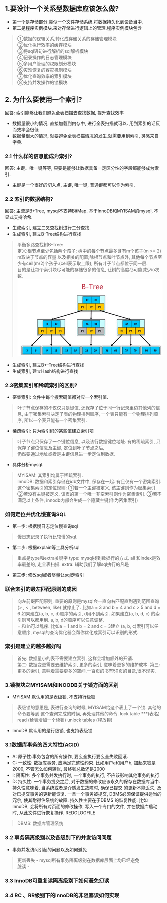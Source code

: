 ## 1.要设计一个关系型数据库应该怎么做?

* 第一个是存储部分.类似一个文件存储系统.将数据持久化到设备当中.  
* 第二是程序实例模块.来对存储进行逻辑上的管理.程序实例模块包含  
>①数据的逻辑关系,转化成存储关系的存储管理模块  
>②优化执行效率的缓存模块  
>③将sql语句进行解析的sql解析模块  
>④记录操作的日志管理模块  
>⑤多用户管理的权限划分模块  
>⑥灾难恢复的容灾机制模块  
>⑦优化查询效率的索引模块  
>⑧支持并发操作的锁模块.

## 2. 为什么要使用一个索引?
回答: 索引能够让我们避免全表扫描去查找数据, 提升查找效率
* 数据量很小的情况, 直接加载到内存中, 进行全表扫描就可以. 用到索引的话反而效率会很低
* 数据量很大的情况, 就要避免全表扫描情况的发生.就需要用到索引, 灵感来自字典.

### 2.1 什么样的信息能成为索引?
回答: 主键、唯一键等等, 只要是能够让数据具备一定区分性的字段都能够成为索引.
* 主键是一个很好的切入点, 主键, 唯一键, 普通键都可以作为索引.

### 2.2 索引的数据结构?
回答: 主流是B+Tree, mysql不支持BitMap. 基于InnoDB和MYISAM的mysql, 不显式支持哈希.
* 生成索引, 建立二叉查找树进行二分查找.
* 生成索引, 建立B-Tree结构进行查找
 > 平衡多路查找树B-Tree:    
 > 定义:根节点至少包括两个孩子; 树中的每个节点最多含有m个孩子(m >= 2) m取决于节点的容量
 以及相关的配置;除根节点和叶节点外, 其他每个节点至少有ceil(m/2)个孩子.(ceil表示取上限);
 所有叶子节点都位于同一层.     
 > 目的是让每个索引块尽可能的存储很多的信息, 让树的高度尽可能减少io次数.
![Image text](https://github.com/Fanxx7201/summary/blob/master/img/B-Tree.png)
* 生成索引, 建立B+-Tree结构进行查找
* 生成索引, 建立Hash结构进行查找

### 2.3密集索引和稀疏索引的区别?
* 密集索引: 文件中每个搜索码值都对应一个索引值.
> 叶子节点保存的不仅仅只是键值, 还保存了位于同一行记录里边其他列的信息, 由于密集索引决定了表的物理排列顺序, 一个表只能有一个物理排列顺序,
所以一个表只能有一个密集索引.
* 稀疏索引: 只为索引码的某些值建立索引项
> 叶子节点只保存了一个键位信息, 以及该行数据键位地址. 有的稀疏索引, 只保存了键位信息及主键, 定位到叶子节点之后,  
仍然要通过地址或者是主键信息进一步定位到数据. 
* 具体分析mysql.
> MYISAM: 其索引均属于稀疏索引.  
> InnoDB: 数据和索引存储在idb文件中, 保存在一起.
有且仅有一个密集索引. 这个密集索引的定位规则: 
①若一个主键被定义, 该主键则作为密集索引.
②若没有主键被定义, 该表的第一个唯一非空索引则作为密集索引.
③若不满足以上条件, innodb内部会生成一个隐藏主键(作为密集索引)

### 如何定位并优化慢查询SQL
* 第一步: 根据慢日志定位慢查询sql
> 慢日志记录了执行比较慢的sql.
* 第二步: 根据explain等工具分析sql
> 重点是type和extra关键字
> type: mysql找到数据行的方式. all 和index是效率最差的, 走全表扫描. 
> extra: 辅助我们了解sql执行的凡是
* 第三步: 修改sql或者尽量让sql走索引


### 联合索引的最左匹配原则的成因
> 向左前缀匹配原则, 重要的原则是mysql会一直向右匹配直到遇到范围查询(> , < , between, like) 就停止了.
比如a = 3 and b = 4 and c > 5 and d = 6 如果建立(a, b, c, d)顺序的索引, d用不到索引.
如果建立(a, b, d, c) 的索引则可以都用到. a, b, d的顺序可以任意调整.  
> = 和 in可以乱序. 比如a = 1 and b = 2 and c = 3建立 (a, b, c)索引可以任意顺序, 
mysql的查询优化器会帮你优化成索引可以识别的形式.  


### 索引是建立的越多越好吗
> 首先: 数据量小的表不需要建立索引, 这样会增加额外的开销.  
> 第二: 数据变更需要去维护索引, 更多的索引, 意味着更多的维护成本.
> 第三: 更多的索引, 意味着需要更多的空间.一百页的书有50页的目录,很不现实.


### 3.锁模块之MYISAM和INOODB关于锁方面的区别
* MYISAM 默认用的是表级锁, 不支持行级锁
> 表级锁的意思是, 表进行查询的时候, MYISAM给这个表上了一个锁. 其他的命令要等到
这个查询完成的时候, 再处理其他的命令.
> lock table ***(表名) read (给表增加一个读锁)
> unlock tables (释放锁)

* InnoDB 默认用的是行级锁, 也支持表级锁





### 3.1数据库事务的四大特性(ACID)
* A: 原子性:事务包含的所有操作, 要么全执行要么全失败回滚.  
* C: 一致性: 数据库事务, 应满足完整性约束. 比如用户a和用户b, 加起来钱是2000, 不管怎么如何转账, 最终钱总数还是2000  
* I: 隔离性: 多个事务并发执行时, 一个事务的执行, 不应该影响其他事务的执行  
* D: 持久性: 一个事务提交之后, 对于数据的修改应该永久的保存在数据库当中. 持久性意味着, 当系统或者是介质发生故障时, 确保已提交
 的更新不能丢失, 及对已提交事务的更新能恢复. 一旦一个事务被提交, DBMS必须保证提供适当的冗余, 使其耐得住系统的故障. 持久性主要在于DBMS
 的恢复性能. 比如InnoDB, 会将所有对页面的修改操作, 写入一个专门的文件, 并在数据库启动时, 从此文件进行恢复操作. REDOLOGFILE 

> DBMS: 数据库管理系统
### 3.2 事务隔离级别以及各级别下的并发访问问题
* 事务并发访问引起的问题以及如何避免                         
> 更新丢失 - mysql所有事务隔离级别在数据库层面上均已经避免   
> 脏读 -                      

### 3.3 InnoDB可重复读隔离级别下如何避免幻读

### 3.4 RC 、RR级别下的InnoDB的非阻塞读如何实现
